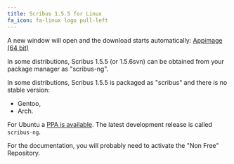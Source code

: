 ```yaml
---
title: Scribus 1.5.5 for Linux
fa_icon: fa-linux logo pull-left
---
```

A new window will open and the download starts automatically:
<i class="fa fa-download" aria-hidden="true"></i> [Appimage (64 bit)](https://sourceforge.net/projects/scribus/files/scribus-devel/1.5.5/scribus-1.5.5-linux-x86_64.AppImage/download?target=_blank)

In some distributions, Scribus 1.5.5 (or 1.5.6svn) can be obtained from your package manager as "scribus-ng".

In some distributions, Scribus 1.5.5 is packaged as "scribus" and there is no stable version:

- Gentoo,
- Arch.

For Ubuntu a [PPA is available](https://launchpad.net/~scribus/+archive/ppa?target=_blank). The latest development release is called `scribus-ng`.

For the documentation, you will probably need to activate the "Non Free" Repository.
